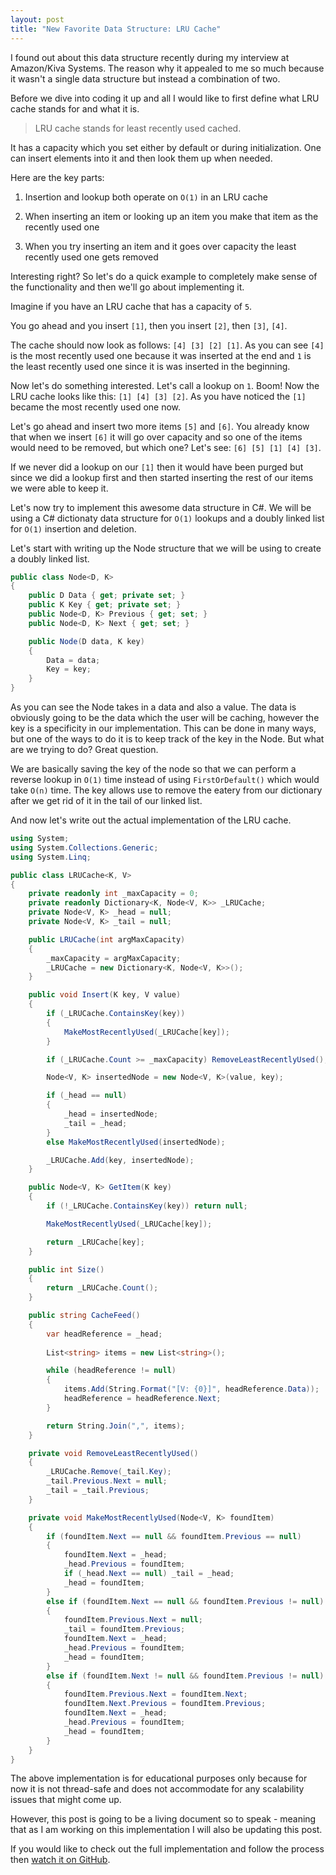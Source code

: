 ```yaml
---
layout: post
title: "New Favorite Data Structure: LRU Cache"
---
```


I found out about this data structure recently during my interview at Amazon/Kiva Systems. The reason why it appealed to me so much because it wasn't a single data structure but instead a combination of two.

Before we dive into coding it up and all I would like to first define what LRU cache stands for and what it is.

> LRU cache stands for least recently used cached.

It has a capacity which you set either by default or during initialization. One can insert elements into it and then look them up when needed. 

Here are the key parts:

1) Insertion and lookup both operate on `O(1)` in an LRU cache

2) When inserting an item or looking up an item you make that item as the recently used one

3) When you try inserting an item and it goes over capacity the least recently used one gets removed

Interesting right? So let's do a quick example to completely make sense of the functionality and then we'll go about implementing it.

Imagine if you have an LRU cache that has a capacity of `5`.

You go ahead and you insert `[1]`, then you insert `[2]`, then `[3]`, `[4]`.

The cache should now look as follows: `[4] [3] [2] [1]`. As you can see `[4]` is the most recently used one because it was inserted at the end and `1` is the least recently used one since it is was inserted in the beginning.

Now let's do something interested. Let's call a lookup on `1`. Boom! Now the LRU cache looks like this: `[1] [4] [3] [2]`. As you have noticed the `[1]` became the most recently used one now.

Let's go ahead and insert two more items `[5]` and `[6]`. You already know that when we insert `[6]` it will go over capacity and so one of the items would need to be removed, but which one? Let's see: `[6] [5] [1] [4] [3]`.

If we never did a lookup on our `[1]` then it would have been purged but since we did a lookup first and then started inserting the rest of our items we were able to keep it.

Let's now try to implement this awesome data structure in C#. We will be using a C# dictionaty data structure for `O(1)` lookups and a doubly linked list for `O(1)` insertion and deletion.

Let's start with writing up the Node structure that we will be using to create a doubly linked list.

```C#
public class Node<D, K>
{
    public D Data { get; private set; }
    public K Key { get; private set; }
    public Node<D, K> Previous { get; set; }
    public Node<D, K> Next { get; set; }

    public Node(D data, K key)
    {
        Data = data;
        Key = key;
    }
}
```

As you can see the Node takes in a data and also a value. The data is obviously going to be the data which the user will be caching, however the key is a specificity in our implementation. This can be done in many ways, but one of the ways to do it is to keep track of the key in the Node. But what are we trying to do? Great question.

We are basically saving the key of the node so that we can perform a reverse lookup in `O(1)` time instead of using `FirstOrDefault()` which would take `O(n)` time. The key allows use to remove the eatery from our dictionary after we get rid of it in the tail of our linked list.

And now let's write out the actual implementation of the LRU cache.

```C#
using System;
using System.Collections.Generic;
using System.Linq;

public class LRUCache<K, V>
{
    private readonly int _maxCapacity = 0;
    private readonly Dictionary<K, Node<V, K>> _LRUCache;
    private Node<V, K> _head = null;
    private Node<V, K> _tail = null;

    public LRUCache(int argMaxCapacity)
    {
        _maxCapacity = argMaxCapacity;
        _LRUCache = new Dictionary<K, Node<V, K>>();
    }

    public void Insert(K key, V value)
    {
        if (_LRUCache.ContainsKey(key))
        {
            MakeMostRecentlyUsed(_LRUCache[key]);
        }

        if (_LRUCache.Count >= _maxCapacity) RemoveLeastRecentlyUsed();

        Node<V, K> insertedNode = new Node<V, K>(value, key);

        if (_head == null)
        {
            _head = insertedNode;
            _tail = _head;
        }
        else MakeMostRecentlyUsed(insertedNode);

        _LRUCache.Add(key, insertedNode);
    }

    public Node<V, K> GetItem(K key)
    {
        if (!_LRUCache.ContainsKey(key)) return null;

        MakeMostRecentlyUsed(_LRUCache[key]);

        return _LRUCache[key];
    }

    public int Size()
    {
        return _LRUCache.Count();
    }

    public string CacheFeed()
    {
        var headReference = _head; 
        
        List<string> items = new List<string>();

        while (headReference != null)
        {
            items.Add(String.Format("[V: {0}]", headReference.Data));
            headReference = headReference.Next;
        }

        return String.Join(",", items);
    }

    private void RemoveLeastRecentlyUsed()
    {
        _LRUCache.Remove(_tail.Key);
        _tail.Previous.Next = null;
        _tail = _tail.Previous;
    }

    private void MakeMostRecentlyUsed(Node<V, K> foundItem)
    {
        if (foundItem.Next == null && foundItem.Previous == null)
        {
            foundItem.Next = _head;
            _head.Previous = foundItem;
            if (_head.Next == null) _tail = _head;
            _head = foundItem;
        }
        else if (foundItem.Next == null && foundItem.Previous != null)
        {
            foundItem.Previous.Next = null;
            _tail = foundItem.Previous;
            foundItem.Next = _head;
            _head.Previous = foundItem;
            _head = foundItem;
        }
        else if (foundItem.Next != null && foundItem.Previous != null)
        {
            foundItem.Previous.Next = foundItem.Next;
            foundItem.Next.Previous = foundItem.Previous;
            foundItem.Next = _head;
            _head.Previous = foundItem;
            _head = foundItem;
        }
    }
}
```

The above implementation is for educational purposes only because for now it is not thread-safe and does not accommodate for any scalability issues that might come up.

However, this post is going to be a living document so to speak - meaning that as I am working on this implementation I will also be updating this post.

If you would like to check out the full implementation and follow the process then [watch it on GitHub](https://github.com/AvetisG/LRUCache.NET).

